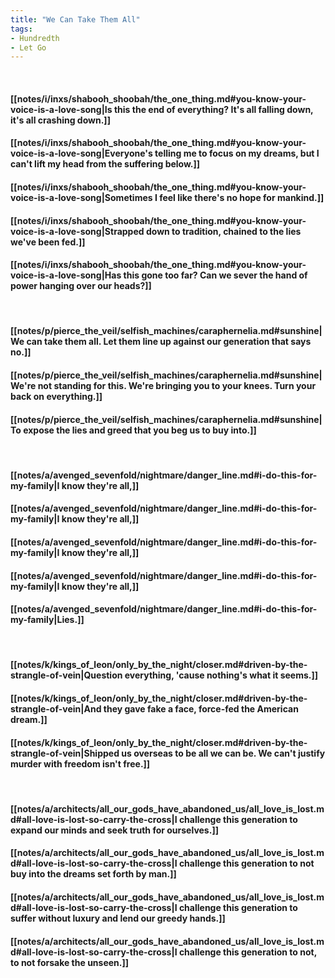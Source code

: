 ```yaml
---
title: "We Can Take Them All"
tags:
- Hundredth
- Let Go
---
```

&nbsp;
#### [[notes/i/inxs/shabooh_shoobah/the_one_thing.md#you-know-your-voice-is-a-love-song|Is this the end of everything? It's all falling down, it's all crashing down.]]
#### [[notes/i/inxs/shabooh_shoobah/the_one_thing.md#you-know-your-voice-is-a-love-song|Everyone's telling me to focus on my dreams, but I can't lift my head from the suffering below.]]
#### [[notes/i/inxs/shabooh_shoobah/the_one_thing.md#you-know-your-voice-is-a-love-song|Sometimes I feel like there's no hope for mankind.]]
#### [[notes/i/inxs/shabooh_shoobah/the_one_thing.md#you-know-your-voice-is-a-love-song|Strapped down to tradition, chained to the lies we've been fed.]]
#### [[notes/i/inxs/shabooh_shoobah/the_one_thing.md#you-know-your-voice-is-a-love-song|Has this gone too far? Can we sever the hand of power hanging over our heads?]]
&nbsp;
#### [[notes/p/pierce_the_veil/selfish_machines/caraphernelia.md#sunshine|We can take them all. Let them line up against our generation that says no.]]
#### [[notes/p/pierce_the_veil/selfish_machines/caraphernelia.md#sunshine|We're not standing for this. We're bringing you to your knees. Turn your back on everything.]]
#### [[notes/p/pierce_the_veil/selfish_machines/caraphernelia.md#sunshine|To expose the lies and greed that you beg us to buy into.]]
&nbsp;
#### [[notes/a/avenged_sevenfold/nightmare/danger_line.md#i-do-this-for-my-family|I know they're all,]]
#### [[notes/a/avenged_sevenfold/nightmare/danger_line.md#i-do-this-for-my-family|I know they're all,]]
#### [[notes/a/avenged_sevenfold/nightmare/danger_line.md#i-do-this-for-my-family|I know they're all,]]
#### [[notes/a/avenged_sevenfold/nightmare/danger_line.md#i-do-this-for-my-family|I know they're all,]]
#### [[notes/a/avenged_sevenfold/nightmare/danger_line.md#i-do-this-for-my-family|Lies.]]
&nbsp;
#### [[notes/k/kings_of_leon/only_by_the_night/closer.md#driven-by-the-strangle-of-vein|Question everything, 'cause nothing's what it seems.]]
#### [[notes/k/kings_of_leon/only_by_the_night/closer.md#driven-by-the-strangle-of-vein|And they gave fake a face, force-fed the American dream.]]
#### [[notes/k/kings_of_leon/only_by_the_night/closer.md#driven-by-the-strangle-of-vein|Shipped us overseas to be all we can be. We can't justify murder with freedom isn't free.]]
&nbsp;
#### [[notes/a/architects/all_our_gods_have_abandoned_us/all_love_is_lost.md#all-love-is-lost-so-carry-the-cross|I challenge this generation to expand our minds and seek truth for ourselves.]]
#### [[notes/a/architects/all_our_gods_have_abandoned_us/all_love_is_lost.md#all-love-is-lost-so-carry-the-cross|I challenge this generation to not buy into the dreams set forth by man.]]
#### [[notes/a/architects/all_our_gods_have_abandoned_us/all_love_is_lost.md#all-love-is-lost-so-carry-the-cross|I challenge this generation to suffer without luxury and lend our greedy hands.]]
#### [[notes/a/architects/all_our_gods_have_abandoned_us/all_love_is_lost.md#all-love-is-lost-so-carry-the-cross|I challenge this generation to not, to not forsake the unseen.]]
